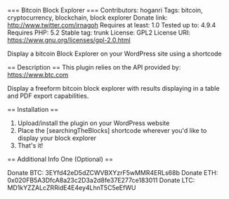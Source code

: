 === Bitcoin Block Explorer ===
Contributors: hoganri
Tags: bitcoin, cryptocurrency, blockchain, block explorer
Donate link: http://www.twitter.com/irnagoh
Requires at least: 1.0
Tested up to: 4.9.4
Requires PHP: 5.2
Stable tag: trunk
License: GPL2
License URI: https://www.gnu.org/licenses/gpl-2.0.html

Display a bitcoin Block Explorer on your WordPress site using a shortcode

== Description ==
This plugin relies on the API provided by: https://www.btc.com

Display a freeform bitcoin block explorer with results displaying in a table and PDF export capabilities.


== Installation ==
1. Upload/install the plugin on your WordPress website
2. Place the [searchingTheBlocks] shortcode wherever you\'d like to display your block explorer
3. That\'s it!

== Additional Info One (Optional) ==

Donate BTC: 3EYfd42eD5dZCWVBXYzrF5wMMR4ERLs68b
Donate ETH: 0x020FB5A3DfcA8a23c2D3a2d8fe37E277ce183011
Donate LTC: MD1kYZZALcZRRidE4E4ey4LhnT5C5eEfWU

